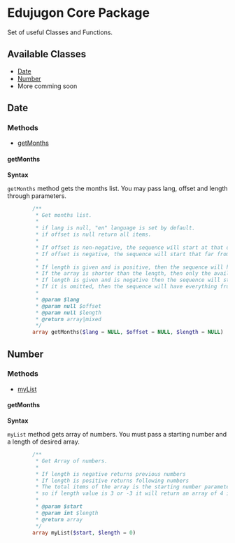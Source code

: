 # Edujugon Core Package

Set of useful Classes and Functions.

## Available Classes

* [Date](https://github.com/Edujugon/Core#date)
* [Number](https://github.com/Edujugon/Core#number)
* More comming soon


## Date

### Methods

* [getMonths](https://github.com/Edujugon/Core#getmonths)

#### getMonths

**Syntax**

`getMonths` method gets the months list. You may pass lang, offset and length through parameters. 

```php
        /**
         * Get months list.
         *
         * if lang is null, "en" language is set by default.
         * if offset is null return all items.
         *
         * If offset is non-negative, the sequence will start at that offset in the array.
         * If offset is negative, the sequence will start that far from the end of the array.
         *
         * If length is given and is positive, then the sequence will have up to that many elements in it.
         * If the array is shorter than the length, then only the available array elements will be present.
         * If length is given and is negative then the sequence will stop that many elements from the end of the array.
         * If it is omitted, then the sequence will have everything from offset up until the end of the array.
         *
         * @param $lang
         * @param null $offset
         * @param null $length
         * @return array|mixed
         */
        array getMonths($lang = NULL, $offset = NULL, $length = NULL)
```

## Number

### Methods

* [myList](https://github.com/Edujugon/Core#mylist)

#### getMonths

**Syntax**

`myList` method gets array of numbers. You must pass a starting number and a length of desired array. 

```php
        /**
         * Get Array of numbers.
         *
         * If length is negative returns previous numbers
         * If length is positive returns following numbers
         * The total items of the array is the starting number parameter plus the length amount.
         * so if length value is 3 or -3 it will return an array of 4 items.
         *
         * @param $start
         * @param int $length
         * @return array
         */
        array myList($start, $length = 0)
```
